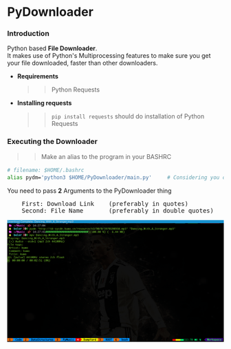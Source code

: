 # PyDownloader

### Introduction

Python based **File Downloader**.<br/>
It makes use of Python's Multiprocessing features to make sure
you get your file downloaded, faster than other downloaders.

* **Requirements**
    >> Python Requests

- **Installing requests**
    >> `pip install requests` should do installation of Python Requests

### Executing the Downloader
>> Make an alias to the program in your BASHRC
```sh
# filename: $HOME/.bashrc
alias pydm='python3 $HOME/PyDownloader/main.py'     # Considering you clone the Repository in your HOME
```

You need to pass <b>2</b> Arguments to the PyDownloader thing 
<pre>
    First: Download Link    (preferably in quotes)
    Second: File Name       (preferably in double quotes)
</pre>

![PyDownloader Working](./pydm.png)
